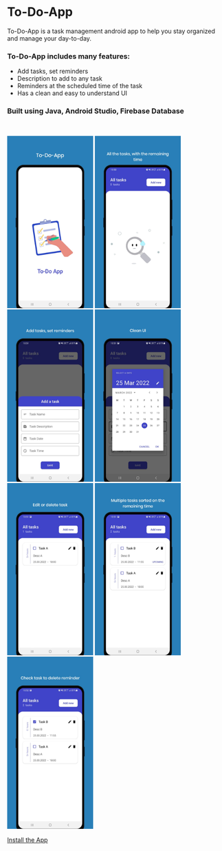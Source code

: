 # To-Do-App
To-Do-App is a task management android app to help you stay organized and manage your day-to-day.

### To-Do-App includes many features:
* Add tasks, set reminders
* Description to add to any task
* Reminders at the scheduled time of the task
* Has a clean and easy to understand UI

### Built using Java, Android Studio, Firebase Database

<br />
<p align="left"> 
  <img src="https://github.com/iamvs-2002/To-Do-App/blob/master/Images/0.jpeg"  width="200" height="400"/> 
  <img src="https://github.com/iamvs-2002/To-Do-App/blob/master/Images/1.jpeg"  width="200" height="400"/> 
  <img src="https://github.com/iamvs-2002/To-Do-App/blob/master/Images/2.jpeg"  width="200" height="400"/> 
  <img src="https://github.com/iamvs-2002/To-Do-App/blob/master/Images/3.jpeg"  width="200" height="400"/> 
  <img src="https://github.com/iamvs-2002/To-Do-App/blob/master/Images/4.jpeg"  width="200" height="400"/> 
  <img src="https://github.com/iamvs-2002/To-Do-App/blob/master/Images/5.jpeg"  width="200" height="400"/> 
  <img src="https://github.com/iamvs-2002/To-Do-App/blob/master/Images/6.jpeg"  width="200" height="400"/> 
</p>

[Install the App](https://drive.google.com/file/d/17OT3LL6Woy2_HI0-xHQIKjDL1vNzTKtQ/view?usp=sharing)
